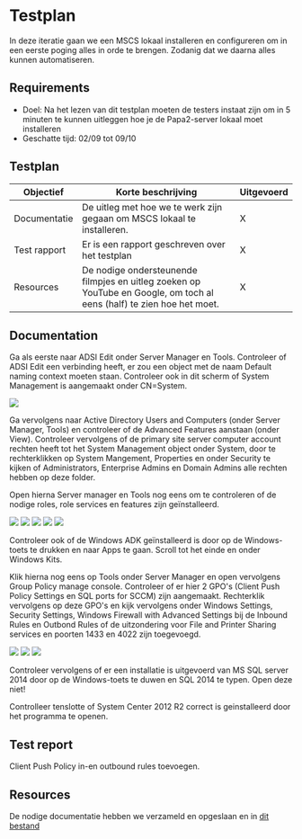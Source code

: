 # Testplan

In deze iteratie gaan we een MSCS lokaal installeren en configureren om in een eerste poging alles in orde te brengen. Zodanig dat we daarna alles kunnen automatiseren.

## Requirements

- Doel: Na het lezen van dit testplan moeten de testers instaat zijn om in 5 minuten te kunnen uitleggen hoe je de Papa2-server lokaal moet installeren
- Geschatte tijd: 02/09 tot 09/10

## Testplan

|Objectief|Korte beschrijving|Uitgevoerd|
|---------|------------------|-------|
|Documentatie|De uitleg met hoe we te werk zijn gegaan om MSCS lokaal te installeren.|X|
|Test rapport|Er is een rapport geschreven over het testplan|X|
|Resources|De nodige ondersteunende filmpjes en uitleg zoeken op YouTube en Google, om toch al eens (half) te zien hoe het moet.|X|

## Documentation

Ga als eerste naar ADSI Edit onder Server Manager en Tools. Controleer of ADSI Edit een verbinding heeft, er zou een object met de naam Default naming context moeten staan. Controleer ook in dit scherm of System Management is aangemaakt onder CN=System.

![](https://github.com/HoGentTIN/p3ops-red/blob/master/papa2%20-%20werkstations/ImagesTestplan/HandmatigInstalleren/adsiedit05.png)

Ga vervolgens naar Active Directory Users and Computers (onder Server Manager, Tools) en controleer of de Advanced Features aanstaan (onder View). Controleer vervolgens of de primary site server computer account rechten heeft tot het System Management object onder System, door te rechterklikken op System Mangement, Properties en onder Security te kijken of Administrators, Enterprise Admins en Domain Admins alle rechten hebben op deze folder.

Open hierna Server manager en Tools nog eens om te controleren of de nodige roles, role services en features zijn geïnstalleerd.

![](https://github.com/HoGentTIN/p3ops-red/blob/master/papa2%20-%20werkstations/ImagesTestplan/HandmatigInstalleren/web01.png)
![](https://github.com/HoGentTIN/p3ops-red/blob/master/papa2%20-%20werkstations/ImagesTestplan/HandmatigInstalleren/web02.png)
![](https://github.com/HoGentTIN/p3ops-red/blob/master/papa2%20-%20werkstations/ImagesTestplan/HandmatigInstalleren/web03.png)
![](https://github.com/HoGentTIN/p3ops-red/blob/master/papa2%20-%20werkstations/ImagesTestplan/HandmatigInstalleren/wsus01.png)
![](https://github.com/HoGentTIN/p3ops-red/blob/master/papa2%20-%20werkstations/ImagesTestplan/HandmatigInstalleren/wsus02.png)

Controleer ook of de Windows ADK geïnstalleerd is door op de Windows-toets te drukken en naar Apps te gaan. Scroll tot het einde en onder Windows Kits.

Klik hierna nog eens op Tools onder Server Manager en open vervolgens Group Policy manage console. Controleer of er hier 2 GPO's (Client Push Policy Settings en SQL ports for SCCM) zijn aangemaakt. Rechterklik vervolgens op deze GPO's en kijk vervolgens onder Windows Settings, Security Settings, Windows Firewall with Advanced Settings bij de Inbound Rules en Outbond Rules of de uitzondering voor File and Printer Sharing services en poorten 1433 en 4022 zijn toegevoegd.

![](https://github.com/HoGentTIN/p3ops-red/blob/master/papa2%20-%20werkstations/ImagesTestplan/HandmatigInstalleren/inbound.PNG)
![](https://github.com/HoGentTIN/p3ops-red/blob/master/papa2%20-%20werkstations/ImagesTestplan/HandmatigInstalleren/outbound.PNG)
![](https://github.com/HoGentTIN/p3ops-red/blob/master/papa2%20-%20werkstations/ImagesTestplan/HandmatigInstalleren/oo09.png)

Controleer vervolgens of er een installatie is uitgevoerd van MS SQL server 2014 door op de Windows-toets te duwen en SQL 2014 te typen. Open deze niet!



Controlleer tenslotte of System Center 2012 R2 correct is geinstalleerd door het programma te openen.

## Test report

Client Push Policy in-en outbound rules toevoegen.

## Resources

De nodige documentatie hebben we verzameld en opgeslaan en in [dit bestand](https://github.com/HoGentTIN/p3ops-red/blob/master/papa2%20-%20werkstations/Links.md)
